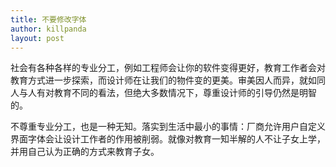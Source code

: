 ```yaml
---
title: 不要修改字体
author: killpanda
layout: post
---
```


社会有各种各样的专业分工，例如工程师会让你的软件变得更好，教育工作者会对教育方式进一步探索，而设计师在让我们的物件变的更美。审美因人而异，就如同人与人有对教育不同的看法，但绝大多数情况下，尊重设计师的引导仍然是明智的。

不尊重专业分工，也是一种无知。落实到生活中最小的事情：厂商允许用户自定义界面字体会让设计工作者的作用被削弱。就像对教育一知半解的人不让子女上学，并用自己认为正确的方式来教育子女。
